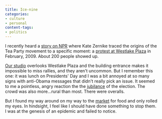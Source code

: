 ```yaml
---
title: Ice-nine
categories:
- culture
- personal
content-tags:
- politics
---
```


I recently heard a [story on NPR][1] where Kate Zernike traced the origins of the Tea Party movement to a specific moment: a [protest at Westlake Plaza][2] in February, 2009.  About 200 people showed up.

[Our studio][3] overlooks Westlake Plaza and the building entrance makes it impossible to miss rallies, and they aren't uncommon.  But I remember this one: it was lunch on Presidents' Day and I was a bit annoyed at so many signs with anti-Obama messages that didn't really pick an issue.  It seemed to me a pointless, angry reaction the the [jubilance][4] of the election.  The crowd was also more…rural than most.  There were overalls.

But I found my way around on my way to the [market][5] for food and only rolled my eyes.  In hindsight, I feel like I should have done something to stop them.  I was at the genesis of an epidemic and failed to notice.

   [1]: http://www.npr.org/templates/story/story.php?storyId=129865403
   [2]: http://redistributingknowledge.blogspot.com/2009/02/its-on-presidents-day-protest-at.html
   [3]: http://www.frogdesign.com/contact/seattle.html
   [4]: http://silencedmajority.blogs.com/silenced_majority_portal/2008/11/obama-street-celebration-in-seattle.html
   [5]: http://www.pikeplacemarket.org/
